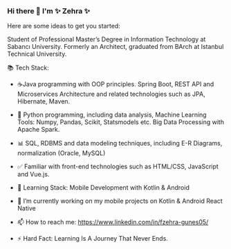### Hi there 👋 I'm ✨ Zehra ✨

Here are some ideas to get you started:

Student of Professional Master’s Degree in Information Technology at Sabancı University.  Formerly an Architect, graduated from BArch at Istanbul Technical University.

📚 Tech Stack:

- ☕Java programming with OOP principles. Spring Boot, REST API and Microservices Architecture and related technologies such as JPA, Hibernate, Maven.

- 🐍 Python programming, including data analysis, Machine Learning Tools: Numpy, Pandas, Scikit, Statsmodels etc. Big Data Processing with Apache Spark.

- 📊 SQL, RDBMS and data modeling techniques, including E-R Diagrams, normalization (Oracle, MySQL)

- ✅ Familiar with front-end technologies such as HTML/CSS, JavaScript and Vue.js.

- 🧮 Learning Stack: Mobile Development with Kotlin & Android

- 🔭 I’m currently working on my mobile projects on Kotlin & Android React Native

- 📫 How to reach me: https://www.linkedin.com/in/fzehra-gunes05/

- ⚡ Hard Fact: Learning Is A Journey That Never Ends.

